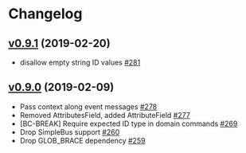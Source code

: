 # Changelog

## [v0.9.1](https://github.com/msgphp/eav/tree/v0.9.1) (2019-02-20)

- disallow empty string ID values [\#281](https://github.com/msgphp/msgphp/pull/281)


## [v0.9.0](https://github.com/msgphp/eav/tree/v0.9.0) (2019-02-09)

- Pass context along event messages [\#278](https://github.com/msgphp/msgphp/pull/278)
- Removed AttributesField, added AttributeField [\#277](https://github.com/msgphp/msgphp/pull/277)
- \[BC-BREAK\] Require expected ID type in domain commands [\#269](https://github.com/msgphp/msgphp/pull/269)
- Drop SimpleBus support [\#260](https://github.com/msgphp/msgphp/pull/260)
- Drop GLOB\_BRACE dependency [\#259](https://github.com/msgphp/msgphp/pull/259)
